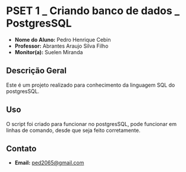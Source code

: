# PSET 1 _ Criando banco de dados _ PostgresSQL

* **Nome do Aluno:** Pedro Henrique Cebin
* **Professor:** Abrantes Araujo Silva Filho
* **Monitor(a):** Suelen Miranda

## Descrição Geral

Este é um projeto realizado para conhecimento da linguagem SQL do postgresSQL.

## Uso

O script foi criado para funcionar no postgresSQL, pode funcionar em linhas de comando, desde que seja feito corretamente. 

## Contato

* **Email:** ped2065@gmail.com
